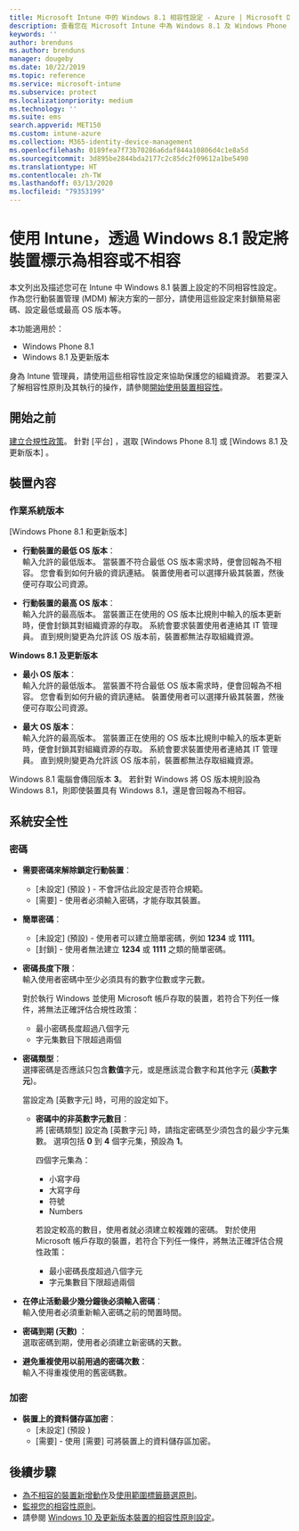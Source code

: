 ```yaml
---
title: Microsoft Intune 中的 Windows 8.1 相容性設定 - Azure | Microsoft Docs
description: 查看您在 Microsoft Intune 中為 Windows 8.1 及 Windows Phone 8.1 裝置設定相容性時可使用的所有設定清單。 檢查最低和最高作業系統上的相容性、設定密碼限制和長度、啟用資料儲存區加密等。
keywords: ''
author: brenduns
ms.author: brenduns
manager: dougeby
ms.date: 10/22/2019
ms.topic: reference
ms.service: microsoft-intune
ms.subservice: protect
ms.localizationpriority: medium
ms.technology: ''
ms.suite: ems
search.appverid: MET150
ms.custom: intune-azure
ms.collection: M365-identity-device-management
ms.openlocfilehash: 0189fea7f73b70286a6daf844a10806d4c1e8a5d
ms.sourcegitcommit: 3d895be2844bda2177c2c85dc2f09612a1be5490
ms.translationtype: HT
ms.contentlocale: zh-TW
ms.lasthandoff: 03/13/2020
ms.locfileid: "79353199"
---
```

# <a name="windows-81-settings-to-mark-devices-as-compliant-or-not-compliant-using-intune"></a>使用 Intune，透過 Windows 8.1 設定將裝置標示為相容或不相容

本文列出及描述您可在 Intune 中 Windows 8.1 裝置上設定的不同相容性設定。 作為您行動裝置管理 (MDM) 解決方案的一部分，請使用這些設定來封鎖簡易密碼、設定最低或最高 OS 版本等。

本功能適用於：

- Windows Phone 8.1
- Windows 8.1 及更新版本

身為 Intune 管理員，請使用這些相容性設定來協助保護您的組織資源。 若要深入了解相容性原則及其執行的操作，請參閱[開始使用裝置相容性](device-compliance-get-started.md)。

## <a name="before-you-begin"></a>開始之前

[建立合規性政策](create-compliance-policy.md#create-the-policy)。 針對 [平台]  ，選取 [Windows Phone 8.1]  或 [Windows 8.1 及更新版本]  。

## <a name="device-properties"></a>裝置內容

### <a name="operating-system-version"></a>作業系統版本

[Windows Phone 8.1 和更新版本] 
- **行動裝置的最低 OS 版本**：  
  輸入允許的最低版本。 當裝置不符合最低 OS 版本需求時，便會回報為不相容。 您會看到如何升級的資訊連結。 裝置使用者可以選擇升級其裝置，然後便可存取公司資源。

- **行動裝置的最高 OS 版本**：  
  輸入允許的最高版本。 當裝置正在使用的 OS 版本比規則中輸入的版本更新時，便會封鎖其對組織資源的存取。 系統會要求裝置使用者連絡其 IT 管理員。 直到規則變更為允許該 OS 版本前，裝置都無法存取組織資源。

**Windows 8.1 及更新版本**
- **最小 OS 版本**：  
  輸入允許的最低版本。 當裝置不符合最低 OS 版本需求時，便會回報為不相容。 您會看到如何升級的資訊連結。 裝置使用者可以選擇升級其裝置，然後便可存取公司資源。

- **最大 OS 版本**：  
  輸入允許的最高版本。 當裝置正在使用的 OS 版本比規則中輸入的版本更新時，便會封鎖其對組織資源的存取。 系統會要求裝置使用者連絡其 IT 管理員。 直到規則變更為允許該 OS 版本前，裝置都無法存取組織資源。

Windows 8.1 電腦會傳回版本 **3**。 若針對 Windows 將 OS 版本規則設為 Windows 8.1，則即使裝置具有 Windows 8.1，還是會回報為不相容。

## <a name="system-security"></a>系統安全性

### <a name="password"></a>密碼

- **需要密碼來解除鎖定行動裝置**：  
  - [未設定]  (預設  ) - 不會評估此設定是否符合規範。
  - [需要]  - 使用者必須輸入密碼，才能存取其裝置。

- **簡單密碼**：  
  - [未設定]  (預設)  - 使用者可以建立簡單密碼，例如 **1234** 或 **1111**。
  - [封鎖]  - 使用者無法建立 **1234** 或 **1111** 之類的簡單密碼。  

- **密碼長度下限**：  
  輸入使用者密碼中至少必須具有的數字位數或字元數。

  對於執行 Windows 並使用 Microsoft 帳戶存取的裝置，若符合下列任一條件，將無法正確評估合規性政策：  
  - 最小密碼長度超過八個字元
  - 字元集數目下限超過兩個

- **密碼類型**：  
  選擇密碼是否應該只包含**數值**字元，或是應該混合數字和其他字元 (**英數字元**)。

  當設定為 [英數字元]  時，可用的設定如下。  

  - **密碼中的非英數字元數目**：  
    將 [密碼類型]  設定為 [英數字元]  時，請指定密碼至少須包含的最少字元集數。 選項包括 **0** 到 **4** 個字元集，預設為 **1**。
    
    四個字元集為：
    - 小寫字母
    - 大寫字母
    - 符號
    - Numbers

    若設定較高的數目，使用者就必須建立較複雜的密碼。 對於使用 Microsoft 帳戶存取的裝置，若符合下列任一條件，將無法正確評估合規性政策：

    - 最小密碼長度超過八個字元
    - 字元集數目下限超過兩個

- **在停止活動最少幾分鐘後必須輸入密碼**：  
  輸入使用者必須重新輸入密碼之前的閒置時間。

- **密碼到期 (天數)** ：  
  選取密碼到期，使用者必須建立新密碼的天數。

- **避免重複使用以前用過的密碼次數**：  
  輸入不得重複使用的舊密碼數。

### <a name="encryption"></a>加密

- **裝置上的資料儲存區加密**：  
  - [未設定]  (預設  )
  - [需要]  - 使用 [需要]  可將裝置上的資料儲存區加密。


<!-- not on phone   
- **Require encryption on mobile device**: **Require** the device to be encrypted to connect to data storage resources.
--> 

## <a name="next-steps"></a>後續步驟

- [為不相容的裝置新增動作](actions-for-noncompliance.md)及[使用範圍標籤篩選原則](../fundamentals/scope-tags.md)。
- [監視您的相容性原則](compliance-policy-monitor.md)。
- 請參閱 [Windows 10 及更新版本裝置的相容性原則設定](compliance-policy-create-windows.md)。